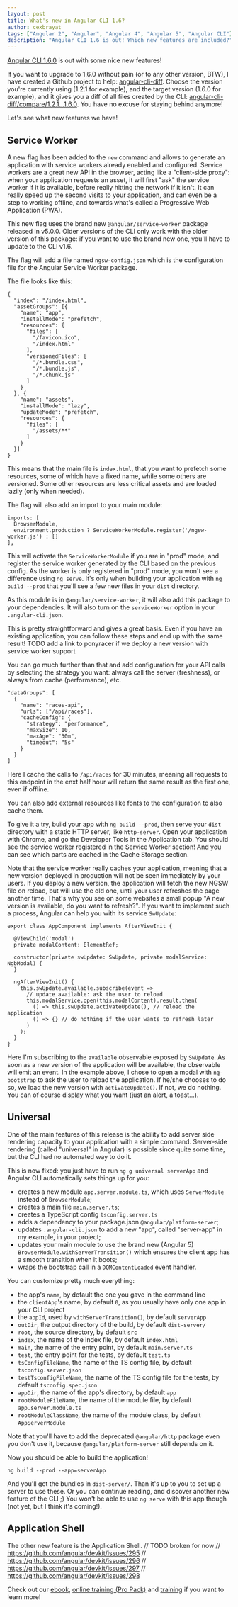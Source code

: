 ```yaml
---
layout: post
title: What's new in Angular CLI 1.6?
author: cexbrayat
tags: ["Angular 2", "Angular", "Angular 4", "Angular 5", "Angular CLI"]
description: "Angular CLI 1.6 is out! Which new features are included?"
---
```


[Angular CLI 1.6.0](https://github.com/angular/angular-cli/releases/tag/v1.6.0) is out with some nice new features!

If you want to upgrade to 1.6.0 without pain (or to any other version, BTW), I have created a Github project to help: [angular-cli-diff](https://github.com/cexbrayat/angular-cli-diff). Choose the version you're currently using (1.2.1 for example), and the target version (1.6.0 for example), and it gives you a diff of all files created by the CLI: [angular-cli-diff/compare/1.2.1…1.6.0](https://github.com/cexbrayat/angular-cli-diff/compare/1.2.1...1.6.0). You have no excuse for staying behind anymore!

Let's see what new features we have!

## Service Worker

A new flag has been added to the `new` command and allows to generate an application with service workers already enabled and configured.
Service workers are a great new API in the browser, acting like a "client-side proxy":
when your application requests an asset, it will first "ask" the service worker if it is available,
before really hitting the network if it isn't. It can really speed up the second visits to your application,
and can even be a step to working offline, and towards what's called a Progressive Web Application (PWA).

This new flag uses the brand new `@angular/service-worker` package released in v5.0.0.
Older versions of the CLI only work with the older version of this package:
if you want to use the brand new one, you'll have to update to the CLI v1.6.

The flag will add a file named `ngsw-config.json` which is the configuration file for the Angular Service Worker package.

The file looks like this:

    {
      "index": "/index.html",
      "assetGroups": [{
        "name": "app",
        "installMode": "prefetch",
        "resources": {
          "files": [
            "/favicon.ico",
            "/index.html"
          ],
          "versionedFiles": [
            "/*.bundle.css",
            "/*.bundle.js",
            "/*.chunk.js"
          ]
        }
      }, {
        "name": "assets",
        "installMode": "lazy",
        "updateMode": "prefetch",
        "resources": {
          "files": [
            "/assets/**"
          ]
        }
      }]
    }

This means that the main file is `index.html`,
that you want to prefetch some resources, some of which have a fixed name,
while some others are versioned.
Some other resources are less critical assets and are loaded lazily (only when needed).

The flag will also add an import to your main module:

    imports: [
      BrowserModule,
      environment.production ? ServiceWorkerModule.register('/ngsw-worker.js') : []
    ],

This will activate the `ServiceWorkerModule` if you are in "prod" mode,
and register the service worker generated by the CLI based on the previous config.
As the worker is only registered in "prod" mode, you won't see a difference using `ng serve`.
It's only when building your application with `ng build --prod` that you'll see a few new files in your `dist` directory.

As this module is in `@angular/service-worker`, it will also add this package to your dependencies.
It will also turn on the `serviceWorker` option in your `.angular-cli.json`.

This is pretty straightforward and gives a great basis.
Even if you have an existing application, you can follow these steps and end up with the same result!
TODO add a link to ponyracer if we deploy a new version with service worker support

You can go much further than that and add configuration for your API calls
by selecting the strategy you want: always call the server (freshness),
or always from cache (performance), etc.

    "dataGroups": [
      {
        "name": "races-api",
        "urls": ["/api/races"],
        "cacheConfig": {
          "strategy": "performance",
          "maxSize": 10,
          "maxAge": "30m",
          "timeout": "5s"
        }
      }
    ]

Here I cache the calls to `/api/races` for 30 minutes,
meaning all requests to this endpoint in the enxt half hour will return the same result as the first one,
even if offline.

You can also add external resources like fonts to the configuration to also cache them.

To give it a try, build your app with `ng build --prod`,
then serve your `dist` directory with a static HTTP server,
like `http-server`. Open your application with Chrome,
and go the Developer Tools in the Application tab.
You should see the service worker registered in the Service Worker section!
And you can see which parts are cached in the Cache Storage section.

Note that the service worker really caches your application,
meaning that a new version deployed in production will not be seen immediately by your users.
If you deploy a new version, the application will fetch the new NGSW file on reload,
but will use the old one, until your user refreshes the page another time.
That's why you see on some websites a small popup "A new version is available, do you want to refresh?".
If you want to implement such a process,
Angular can help you with its service `SwUpdate`:

    export class AppComponent implements AfterViewInit {

      @ViewChild('modal')
      private modalContent: ElementRef;

      constructor(private swUpdate: SwUpdate, private modalService: NgbModal) {
      }

      ngAfterViewInit() {
        this.swUpdate.available.subscribe(event =>
          // update available: ask the user to reload
          this.modalService.open(this.modalContent).result.then(
            () => this.swUpdate.activateUpdate(), // reload the application
            () => {} // do nothing if the user wants to refresh later
          )
        );
      }
    }

Here I'm subscribing to the `available` observable exposed by `SwUpdate`.
As soon as a new version of the application will be available,
the observable will emit an event.
In the example above, I chose to open a modal with `ng-bootstrap` to ask the user to reload the application.
If he/she chooses to do so, we load the new version with `activateUpdate()`. If not, we do nothing.
You can of course display what you want (just an alert, a toast...).


## Universal

One of the main features of this release is the ability to add server side rendering capacity to your application
with a simple command.
Server-side rendering (called "universal" in Angular) is possible since quite some time,
but the CLI had no automated way to do it.

This is now fixed: you just have to run `ng g universal serverApp`
and Angular CLI automatically sets things up for you:
- creates a new module `app.server.module.ts`, which uses `ServerModule` instead of `BrowserModule`;
- creates a main file `main.server.ts`;
- creates a TypeScript config `tsconfig.server.ts`
- adds a dependency to your package.json `@angular/platform-server`;
- updates `.angular-cli.json` to add a new "app", called "server-app" in my example, in your project;
- updates your main module to use the brand new (Angular 5) `BrowserModule.withServerTransition()` which ensures the client app has a smooth transition when it boots;
- wraps the bootstrap call in a `DOMContentLoaded` event handler.

You can customize pretty much everything:
- the app's `name`, by default the one you gave in the command line
- the `clientApp`'s name, by default `0`, as you usually have only one app in your CLI project
- the `appId`, used by `withServerTransition()`, by default `serverApp`
- `outDir`, the output directory of the build, by default `dist-server/`
- `root`, the source directory, by default `src`
- `index`, the name of the index file, by default `index.html`
- `main`, the name of the entry point, by default `main.server.ts`
- `test`, the entry point for the tests, by default `test.ts`
- `tsConfigFileName`, the name of the TS config file, by default `tsconfig.server.json`
- `testTsconfigFileName`, the name of the TS config file for the tests, by default `tsconfig.spec.json`
- `appDir`, the name of the app's directory, by default `app`
- `rootModuleFileName`, the name of the module file, by default `app.server.module.ts`
- `rootModuleClassName`, the name of the module class, by default `AppServerModule`

Note that you'll have to add the deprecated `@angular/http` package even you don't use it,
because `@angular/platform-server` still depends on it.

Now you should be able to build the application!

    ng build --prod --app=serverApp

And you'll get the bundles in `dist-server/`. Than it's up to you to set up a server to use these.
Or you can continue reading, and discover another new feature of the CLI ;)
You won't be able to use `ng serve` with this app though (not yet, but I think it's coming!).


## Application Shell

The other new feature is the Application Shell.
// TODO broken for now
// https://github.com/angular/devkit/issues/295
// https://github.com/angular/devkit/issues/296
// https://github.com/angular/devkit/issues/297
// https://github.com/angular/devkit/issues/298

Check out our [ebook](https://books.ninja-squad.com/angular), [online training (Pro Pack)](https://angular-exercises.ninja-squad.com/) and [training](http://ninja-squad.com/training/angular) if you want to learn more!
